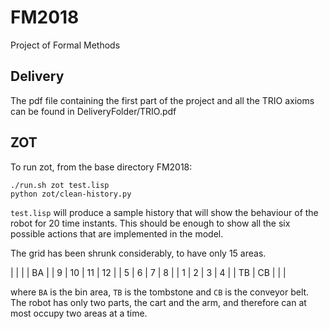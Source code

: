 # FM2018
Project of Formal Methods

## Delivery
The pdf file containing the first part of the project and all the TRIO axioms can be found in DeliveryFolder/TRIO.pdf

## ZOT

To run zot, from the base directory FM2018:

```
./run.sh zot test.lisp
python zot/clean-history.py
```

`test.lisp` will produce a sample history that will show the behaviour of the
robot for 20 time instants. This should be enough to show all the six possible
actions that are implemented in the model.

The grid has been shrunk considerably, to have only 15 areas.

|    |    |    | BA |
| 9  | 10 | 11 | 12 |
| 5  |  6 | 7  | 8  |
| 1  |  2 | 3  | 4  |
| TB | CB |    |    |

where `BA` is the bin area, `TB` is the tombstone and `CB` is the conveyor belt.
The robot has only two parts, the cart and the arm, and therefore can at most occupy
two areas at a time.
